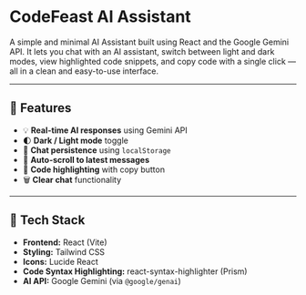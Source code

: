 # CodeFeast AI Assistant

A simple and minimal AI Assistant built using React and the Google Gemini API.
It lets you chat with an AI assistant, switch between light and dark modes, view highlighted code snippets, and copy code with a single click — all in a clean and easy-to-use interface.

---

## 🚀 Features

- 💡 **Real-time AI responses** using Gemini API
- 🌓 **Dark / Light mode** toggle
- 💾 **Chat persistence** using `localStorage`
- 📜 **Auto-scroll to latest messages**
- 🧠 **Code highlighting** with copy button
- 🗑️ **Clear chat** functionality

---

## 🧰 Tech Stack

- **Frontend:** React (Vite)
- **Styling:** Tailwind CSS
- **Icons:** Lucide React
- **Code Syntax Highlighting:** react-syntax-highlighter (Prism)
- **AI API:** Google Gemini (via `@google/genai`)
